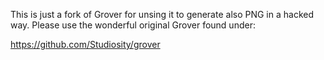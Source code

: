 This is just a fork of Grover for unsing it to generate also PNG in a hacked way.
Please use the wonderful original Grover found under:

https://github.com/Studiosity/grover
